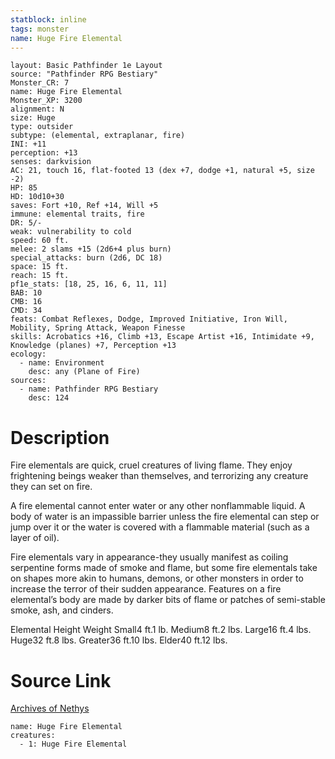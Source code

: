 ```yaml
---
statblock: inline
tags: monster
name: Huge Fire Elemental
---
```

```statblock
layout: Basic Pathfinder 1e Layout
source: "Pathfinder RPG Bestiary"
Monster_CR: 7
name: Huge Fire Elemental
Monster_XP: 3200
alignment: N
size: Huge
type: outsider
subtype: (elemental, extraplanar, fire)
INI: +11
perception: +13
senses: darkvision
AC: 21, touch 16, flat-footed 13 (dex +7, dodge +1, natural +5, size -2)
HP: 85
HD: 10d10+30
saves: Fort +10, Ref +14, Will +5
immune: elemental traits, fire
DR: 5/-
weak: vulnerability to cold
speed: 60 ft.
melee: 2 slams +15 (2d6+4 plus burn)
special_attacks: burn (2d6, DC 18)
space: 15 ft.
reach: 15 ft.
pf1e_stats: [18, 25, 16, 6, 11, 11]
BAB: 10
CMB: 16
CMD: 34
feats: Combat Reflexes, Dodge, Improved Initiative, Iron Will, Mobility, Spring Attack, Weapon Finesse
skills: Acrobatics +16, Climb +13, Escape Artist +16, Intimidate +9, Knowledge (planes) +7, Perception +13
ecology:
  - name: Environment
    desc: any (Plane of Fire)
sources:
  - name: Pathfinder RPG Bestiary
    desc: 124
```
# Description
Fire elementals are quick, cruel creatures of living flame. They enjoy frightening beings weaker than themselves, and terrorizing any creature they can set on fire.

A fire elemental cannot enter water or any other nonflammable liquid. A body of water is an impassible barrier unless the fire elemental can step or jump over it or the water is covered with a flammable material (such as a layer of oil).

Fire elementals vary in appearance-they usually manifest as coiling serpentine forms made of smoke and flame, but some fire elementals take on shapes more akin to humans, demons, or other monsters in order to increase the terror of their sudden appearance. Features on a fire elemental’s body are made by darker bits of flame or patches of semi-stable smoke, ash, and cinders.

Elemental Height Weight Small4 ft.1 lb. Medium8 ft.2 lbs. Large16 ft.4 lbs. Huge32 ft.8 lbs. Greater36 ft.10 lbs. Elder40 ft.12 lbs.
# Source Link
[Archives of Nethys](https://aonprd.com/MonsterDisplay.aspx?ItemName=Huge%20Fire%20Elemental)
```encounter-table
name: Huge Fire Elemental
creatures:
  - 1: Huge Fire Elemental
```
